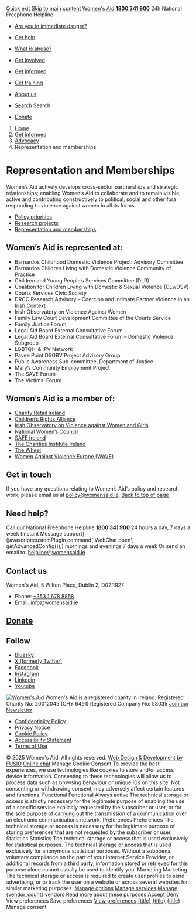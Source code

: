 [Quick exit](https://www.womensaid.ie/get-informed/advocacy/representation-and-memberships/#exit)
[Skip to main content](https://www.womensaid.ie/get-informed/advocacy/representation-and-memberships/#pagecontent "Skip to main content")
[Women's Aid](https://www.womensaid.ie/)
**[1800 341 900](tel:1800341900)** 24h National Freephone Helpline
  * [Are you in immediate danger?](https://www.womensaid.ie/are-you-in-immediate-danger/)
  * [Get help](https://www.womensaid.ie/get-help/)
  * [What is abuse?](https://www.womensaid.ie/what-is-abuse/)
  * [Get involved](https://www.womensaid.ie/get-involved/)
  * [Get informed](https://www.womensaid.ie/get-informed/)
  * [Get training](https://www.womensaid.ie/get-training/)
  * [About us](https://www.womensaid.ie/about-us/)


  * [Search](https://www.womensaid.ie/get-informed/advocacy/representation-and-memberships/)
Search
  * [Donate](https://www.womensaid.ie/get-involved/donate/)


  1. [Home](https://www.womensaid.ie/)
  2. [Get informed](https://www.womensaid.ie/get-informed/)
  3. [Advocacy](https://www.womensaid.ie/get-informed/advocacy/)
  4. Representation and memberships


# Representation and Memberships
Women’s Aid actively develops cross-sector partnerships and strategic relationships; enabling Women’s Aid to collaborate and to remain visible, active and contributing constructively to political, social and other fora responding to violence against women in all its forms.
  * [Policy priorities](https://www.womensaid.ie/get-informed/advocacy/policy-priority/)
  * [Research projects](https://www.womensaid.ie/get-informed/advocacy/research-projects/)
  * [Representation and memberships](https://www.womensaid.ie/get-informed/advocacy/representation-and-memberships/)


## Women’s Aid is **represented at:**
  * Barnardos Childhood Domestic Violence Project: Advisory Committee
  * Barnardos Children Living with Domestic Violence Community of Practice
  * Children and Young People’s Services Committee (DLR)
  * Coalition for Children Living with Domestic & Sexual Violence (CLwDSV)
  * Courts Services Civic Society
  * DRCC Research Advisory – Coercion and Intimate Partner Violence in an Irish Context
  * Irish Observatory on Violence Against Women
  * Family Law Court Development Committee of the Courts Service
  * Family Justice Forum
  * Legal Aid Board External Consultative Forum
  * Legal Aid Board External Consultative Forum – Domestic Violence Subgroup
  * LGBTQI+ & IPV Network
  * Pavee Point DSGBV Project Advisory Group
  * Public Awareness Sub-committee, Department of Justice
  * Mary’s Community Employment Project
  * The SAVE Forum
  * The Victims’ Forum


## **Women’s Aid is a member of:**
  * [Charity Retail Ireland](https://www.charityretail.ie/)
  * [Children’s Rights Alliance](https://www.childrensrights.ie/)
  * [Irish Observatory on Violence against Women and Girls](https://www.nwci.ie/discover/what_we_do/national_observatory_on_violence_against_women)
  * [National Women’s Council](http://www.nwci.ie)
  * [SAFE Ireland](http://www.safeireland.ie/)
  * [The Charities Institute Ireland](https://www.charitiesinstituteireland.ie/)
  * [The Wheel](https://www.wheel.ie/)
  * [Women Against Violence Europe (WAVE)](https://wave-network.org/)


## Get in touch
If you have any questions relating to Women’s Aid’s policy and research work, please email us at policy@womensaid.ie.
[Back to top of page](https://www.womensaid.ie/get-informed/advocacy/representation-and-memberships/#top)
## Need help?
Call our National Freephone Helpline **[1800 341 900](tel:1800341900)** 24 hours a day, 7 days a week 
[Instant Message support](javascript:customPlugin.command\('WebChat.open', getAdvancedConfig\(\)\);) mornings and evenings 7 days a week
Or send an email to: helpline@womensaid.ie
## Contact us
Women's Aid, 5 Wilton Place, Dublin 2, D02RR27
  * Phone: [+353 1 678 8858](tel:+35316788858)
  * Email: info@womensaid.ie


## [Donate](https://www.womensaid.ie/get-involved/donate/)
## Follow
  * [Bluesky](https://bsky.app/profile/womensaidireland.bsky.social)
  * [X (formerly Twitter)](https://x.com/Womens_Aid)
  * [Facebook](https://www.facebook.com/womensaid.ie)
  * [Instagram](https://www.instagram.com/womens.aid)
  * [Linkedin](https://www.linkedin.com/company/women's-aid/)
  * [Youtube](https://www.youtube.com/@womensaidireland)


[![Women's Aid](https://www.womensaid.ie/app/themes/womensaidsage9/resources/assets/img/womens-aid-logo-white.svg)](https://www.womensaid.ie/get-informed/advocacy/representation-and-memberships/)
Women's Aid is a registered charity in Ireland.
Registered Charity No: 20012045 (CHY 6491) Registered Company No: 58035
[Join our Newsletter](https://www.womensaid.ie/get-informed/news-events/newsletter/)
  * [Confidentiality Policy](https://www.womensaid.ie/about-us/compliance/confidentiality-policy/)
  * [Privacy Notice](https://www.womensaid.ie/about-us/compliance/privacy-notice/)
  * [Cookie Policy](https://www.womensaid.ie/about-us/compliance/cookie-policy/)
  * [Accessibility Statement](https://www.womensaid.ie/about-us/compliance/accessibility-statement/)
  * [Terms of Use](https://www.womensaid.ie/about-us/compliance/terms-of-use/)


© 2025 Women's Aid. All rights reserved. [Web Design & Development by FUSIO](https://www.fusio.net/?utm_source=WomensAid&utm_medium=Website&utm_campaign=ClientLinks)
[Online chat](https://www.womensaid.ie/get-informed/advocacy/representation-and-memberships/#chat)
Manage Cookie Consent
To provide the best experiences, we use technologies like cookies to store and/or access device information. Consenting to these technologies will allow us to process data such as browsing behaviour or unique IDs on this site. Not consenting or withdrawing consent, may adversely affect certain features and functions.
Functional Functional Always active 
The technical storage or access is strictly necessary for the legitimate purpose of enabling the use of a specific service explicitly requested by the subscriber or user, or for the sole purpose of carrying out the transmission of a communication over an electronic communications network.
Preferences Preferences
The technical storage or access is necessary for the legitimate purpose of storing preferences that are not requested by the subscriber or user.
Statistics Statistics
The technical storage or access that is used exclusively for statistical purposes. The technical storage or access that is used exclusively for anonymous statistical purposes. Without a subpoena, voluntary compliance on the part of your Internet Service Provider, or additional records from a third party, information stored or retrieved for this purpose alone cannot usually be used to identify you.
Marketing Marketing
The technical storage or access is required to create user profiles to send advertising, or to track the user on a website or across several websites for similar marketing purposes.
[Manage options](https://www.womensaid.ie/get-informed/advocacy/representation-and-memberships/) [Manage services](https://www.womensaid.ie/get-informed/advocacy/representation-and-memberships/) [Manage {vendor_count} vendors](https://www.womensaid.ie/get-informed/advocacy/representation-and-memberships/) [Read more about these purposes](https://cookiedatabase.org/tcf/purposes/)
Accept Deny View preferences Save preferences [View preferences](https://www.womensaid.ie/get-informed/advocacy/representation-and-memberships/)
[{title}](https://www.womensaid.ie/get-informed/advocacy/representation-and-memberships/) [{title}](https://www.womensaid.ie/get-informed/advocacy/representation-and-memberships/) [{title}](https://www.womensaid.ie/get-informed/advocacy/representation-and-memberships/)
Manage consent

